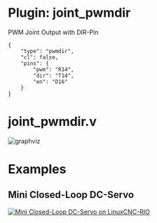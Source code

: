 # Plugin: joint_pwmdir

PWM Joint Output with DIR-Pin

```
{
    "type": "pwmdir",
    "cl": false,
    "pins": {
        "pwm": "R14",
        "dir": "T14",
        "en": "D16"
    }
}
```

# joint_pwmdir.v
![graphviz](./joint_pwmdir.svg)


# Examples

## Mini Closed-Loop DC-Servo

[![Mini Closed-Loop DC-Servo on LinuxCNC-RIO](https://img.youtube.com/vi/0cOvUS33U_s/0.jpg)](https://www.youtube.com/shorts/0cOvUS33U_s "Mini Closed-Loop DC-Servo on LinuxCNC-RIO")





